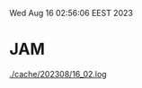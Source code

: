 Wed Aug 16 02:56:06 EEST 2023
# JAM
<a href='./cache/202308/16_02.log'>./cache/202308/16_02.log</a>
